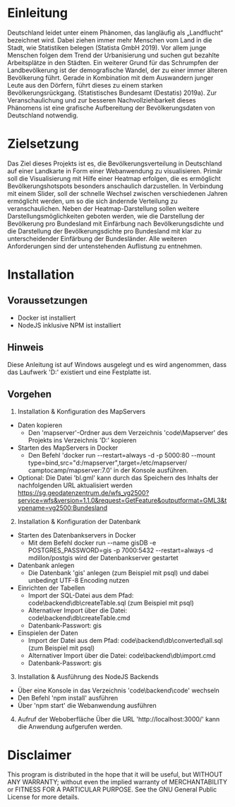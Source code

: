 # Einleitung 
Deutschland leidet unter einem Phänomen, das langläufig als „Landflucht“ bezeichnet wird. Dabei ziehen immer mehr Menschen vom Land in die Stadt, wie Statistiken belegen (Statista GmbH 2019). Vor allem junge Menschen folgen dem Trend der Urbanisierung und suchen gut bezahlte Arbeitsplätze in den Städten. Ein weiterer Grund für das Schrumpfen der Landbevölkerung ist der demografische Wandel, der zu einer immer älteren Bevölkerung führt. Gerade in Kombination mit dem Auswandern junger Leute aus den Dörfern, führt dieses zu einem starken Bevölkerungsrückgang. (Statistisches Bundesamt (Destatis) 2019a). Zur Veranschaulichung und zur besseren Nachvollziehbarkeit dieses Phänomens ist eine grafische Aufbereitung der Bevölkerungsdaten von Deutschland notwendig. 

# Zielsetzung 
Das Ziel dieses Projekts ist es, die Bevölkerungsverteilung in Deutschland auf einer Landkarte in Form einer Webanwendung zu visualisieren. Primär soll die Visualisierung mit Hilfe einer Heatmap erfolgen, die es ermöglicht Bevölkerungshotspots besonders anschaulich darzustellen. In Verbindung mit einem Slider, soll der schnelle Wechsel zwischen verschiedenen Jahren ermöglicht werden, um so die sich ändernde Verteilung zu veranschaulichen. Neben der Heatmap-Darstellung sollen weitere Darstellungsmöglichkeiten geboten werden, wie die Darstellung der Bevölkerung pro Bundesland mit Einfärbung nach Bevölkerungsdichte und die Darstellung der Bevölkerungsdichte pro Bundesland mit klar zu unterscheidender Einfärbung der Bundesländer. Alle weiteren Anforderungen sind der untenstehenden Auflistung zu entnehmen.

# Installation


## Voraussetzungen
* Docker ist installiert
* NodeJS inklusive NPM ist installiert

## Hinweis
Diese Anleitung ist auf Windows ausgelegt und es wird angenommen, dass das Laufwerk 'D:\' existiert
und eine Festplatte ist.

## Vorgehen
1. Installation & Konfiguration des MapServers
  * Daten kopieren
    * Den 'mapserver'-Ordner aus dem Verzeichnis 'code\Mapserver\' des Projekts ins Verzeichnis 'D:\' kopieren
  * Starten des MapServers in Docker
    * Den Befehl 'docker run --restart=always -d -p 5000:80 --mount type=bind,src="d:/mapserver",target=/etc/mapserver/ camptocamp/mapserver:7.0'
      in der Konsole ausführen.
  * Optional: Die Datei 'bl.gml' kann durch das Speichern des Inhalts der nachfolgenden URL aktualisiert werden
https://sg.geodatenzentrum.de/wfs_vg2500?service=wfs&version=1.1.0&request=GetFeature&outputformat=GML3&typename=vg2500:Bundesland


2. Installation & Konfiguration der Datenbank
  * Starten des Datenbankservers in Docker
    * Mit dem Befehl
      docker run --name gisDB -e POSTGRES_PASSWORD=gis -p 7000:5432 --restart=always -d mdillon/postgis
      wird der Datenbankserver gestartet
  * Datenbank anlegen
    * Die Datenbank 'gis' anlegen (zum Beispiel mit psql) und dabei unbedingt UTF-8 Encoding nutzen
  * Einrichten der Tabellen
    * Import der SQL-Datei aus dem Pfad: code\backend\db\createTable.sql (zum Beispiel mit psql)
    * Alternativer Import über die Datei: code\backend\db\createTable.cmd
    * Datenbank-Passwort: gis
  * Einspielen der Daten
    * Import der Datei aus dem Pfad: code\backend\db\converted\all.sql (zum Beispiel mit psql)
    * Alternativer Import über die Datei: code\backend\db\import.cmd
    * Datenbank-Passwort: gis


3. Installation & Ausführung des NodeJS Backends
* Über eine Konsole in das Verzeichnis 'code\backend\code\' wechseln
* Den Befehl 'npm install' ausführen
* Über 'npm start' die Webanwendung ausführen

4. Aufruf der Weboberfläche
Über die URL 'http://localhost:3000/' kann die Anwendung aufgerufen werden.

# Disclaimer
This program is distributed in the hope that it will be useful, but WITHOUT ANY WARRANTY; without even the implied warranty of MERCHANTABILITY or FITNESS FOR A PARTICULAR PURPOSE. See the GNU General Public License for more details.